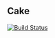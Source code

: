 ## Cake

[![Build Status](https://dev.azure.com/wk-j/azure-cake/_apis/build/status/wk-j.azure-cake?branchName=master)](https://dev.azure.com/wk-j/azure-cake/_build/latest?definitionId=50&branchName=master)